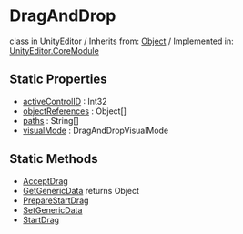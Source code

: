 # DragAndDrop
class in UnityEditor
 / Inherits from: <a href="https://docs.unity3d.com/6000.0/Documentation/ScriptReference/Object.html" target="_blank">Object</a> / Implemented in: <a href="https://docs.unity3d.com/6000.0/Documentation/ScriptReference/UnityEditor.CoreModule.html" target="_blank">UnityEditor.CoreModule</a>
## Static Properties
- <a href="https://docs.unity3d.com/6000.0/Documentation/ScriptReference/DragAndDrop-activeControlID.html" target="_blank">activeControlID</a> : Int32
- <a href="https://docs.unity3d.com/6000.0/Documentation/ScriptReference/DragAndDrop-objectReferences.html" target="_blank">objectReferences</a> : Object[]
- <a href="https://docs.unity3d.com/6000.0/Documentation/ScriptReference/DragAndDrop-paths.html" target="_blank">paths</a> : String[]
- <a href="https://docs.unity3d.com/6000.0/Documentation/ScriptReference/DragAndDrop-visualMode.html" target="_blank">visualMode</a> : DragAndDropVisualMode
## Static Methods
- <a href="https://docs.unity3d.com/6000.0/Documentation/ScriptReference/DragAndDrop.AcceptDrag.html" target="_blank">AcceptDrag</a>
- <a href="https://docs.unity3d.com/6000.0/Documentation/ScriptReference/DragAndDrop.GetGenericData.html" target="_blank">GetGenericData</a> returns Object
- <a href="https://docs.unity3d.com/6000.0/Documentation/ScriptReference/DragAndDrop.PrepareStartDrag.html" target="_blank">PrepareStartDrag</a>
- <a href="https://docs.unity3d.com/6000.0/Documentation/ScriptReference/DragAndDrop.SetGenericData.html" target="_blank">SetGenericData</a>
- <a href="https://docs.unity3d.com/6000.0/Documentation/ScriptReference/DragAndDrop.StartDrag.html" target="_blank">StartDrag</a>
